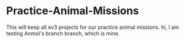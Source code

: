 # Practice-Animal-Missions
This will keep all ev3 projects for our practice animal missions.
hi, I am testing Anmol's branch branch, which is mine.
